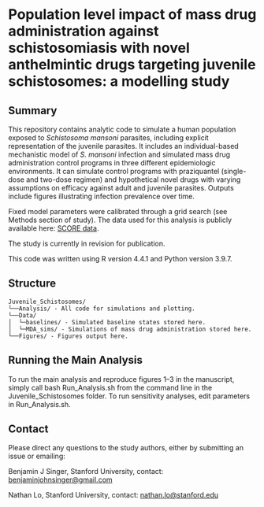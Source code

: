 # Population level impact of mass drug administration against schistosomiasis with novel anthelmintic drugs targeting juvenile schistosomes: a modelling study

## Summary
This repository contains analytic code to simulate a human population exposed to _Schistosoma mansoni_ parasites, including explicit representation of the juvenile parasites. It includes an individual-based mechanistic model of _S. mansoni_ infection and simulated mass drug administration control programs in three different epidemiologic environments. It can simulate control programs with praziquantel (single-dose and two-dose regimen) and hypothetical novel drugs with varying assumptions on efficacy against adult and juvenile parasites. Outputs include figures illustrating infection prevalence over time.

Fixed model parameters were calibrated through a grid search (see Methods section of study). The data used for this analysis is publicly available  here: [SCORE data](https://clinepidb.org/ce/app/workspace/analyses/DS_d6a1141fbf/new/details#Contacts).

The study is currently in revision for publication.

This code was written using R version 4.4.1 and Python version 3.9.7.

## Structure
```
Juvenile_Schistosomes/  
└──Analysis/ - All code for simulations and plotting.  
└──Data/  
│  └─baselines/ - Simulated baseline states stored here.  
│  └─MDA_sims/ - Simulations of mass drug administration stored here.  
└──Figures/ - Figures output here.
```  

## Running the Main Analysis
To run the main analysis and reproduce figures 1–3 in the manuscript, simply call bash Run_Analysis.sh from the command line in the Juvenile_Schistosomes folder. To run sensitivity analyses, edit parameters in Run_Analysis.sh.

## Contact
Please direct any questions to the study authors, either by submitting an issue or emailing:

Benjamin J Singer, Stanford University, contact: benjaminjohnsinger@gmail.com

Nathan Lo, Stanford University, contact: nathan.lo@stanford.edu
